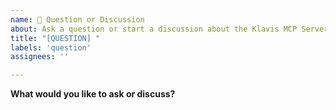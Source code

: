 ```yaml
---
name: 💬 Question or Discussion
about: Ask a question or start a discussion about the Klavis MCP Server.
title: "[QUESTION] "
labels: 'question'
assignees: ''

---
```


**What would you like to ask or discuss?**
<!-- Please provide a clear and concise description of your question or the topic you want to discuss. Be sure to include any relevant context that might help others understand your query. -->
